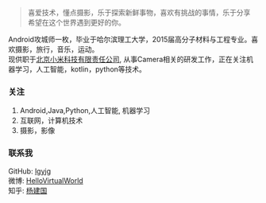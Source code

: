 <!---------------------------------------------------------------------------------------------------->
<!-- Chinese Version -->
<div class="zh post-container">
    <blockquote>
        喜爱技术，懂点摄影，乐于探索新鲜事物，喜欢有挑战的事情，乐于分享<br>
        希望在这个世界遇到更好的你。
    </blockquote>
    <p>Android攻城师一枚，毕业于哈尔滨理工大学，2015届高分子材料与工程专业。喜欢摄影，旅行，音乐，运动。
        <br>现供职于<a href="http://www.xiaomi.com" target="_blank" rel="external">北京小米科技有限责任公司</a>,
        从事Camera相关的研发工作，正在关注机器学习，人工智能，kotlin，python等技术。</p>
    <h3 id="关注">
        <a href="#关注" class="headerlink" title="关注"></a>关注</h3>
    <ol>
        <li>Android,Java,Python,人工智能, 机器学习</li>
        <li>互联网，计算机技术</li>
        <li>摄影，影像</li>
    </ol>
    <h3 id="联系我">
        <a href="#联系我" class="headerlink" title="联系我"></a>联系我
    </h3>
    <p>
      GitHub: <a href="https://github.com/lgyjg" target="_blank" rel="external">lgyjg</a><br>
      微博: <a href="http://weibo.com/lgyjg" target="_blank" rel="external">HelloVirtualWorld</a><br>
      知乎: <a href="https://www.zhihu.com/people/yang-jian-guo-51" target="_blank" rel="external">杨建国</a>
    </p>
</div>

